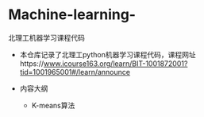 # Machine-learning-
北理工机器学习课程代码
+ 本仓库记录了北理工python机器学习课程代码，课程网址https://www.icourse163.org/learn/BIT-1001872001?tid=1001965001#/learn/announce


+ 内容大纲
  + K-means算法
